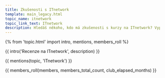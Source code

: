 ```yaml
---
title: Zkušenosti s ITnetwork
template: main_legacy.html
topic_name: itnetwork
topic_link_text: ITnetwork
description: Hledáš někoho, kdo má zkušenosti s kurzy na ITnetwork? Vyplatí se koupit si je? Jsou dostatečně kvalitní a aktuální?
---
```

{% from 'topic.html' import intro, mentions, members_roll %}

{{ intro('Recenze na ITnetwork', description) }}

{{ mentions(topic, 'ITnetwork') }}

{{ members_roll(members, members_total_count, club_elapsed_months) }}
